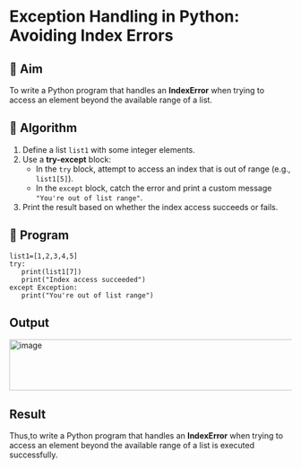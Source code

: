 # Exception Handling in Python: Avoiding Index Errors

## 🎯 Aim
To write a Python program that handles an **IndexError** when trying to access an element beyond the available range of a list.

## 🧠 Algorithm
1. Define a list `list1` with some integer elements.
2. Use a **try-except** block:
   - In the `try` block, attempt to access an index that is out of range (e.g., `list1[5]`).
   - In the `except` block, catch the error and print a custom message `"You're out of list range"`.
3. Print the result based on whether the index access succeeds or fails.

## 🧾 Program
```
list1=[1,2,3,4,5]
try:
   print(list1[7])
   print("Index access succeeded")
except Exception:
   print("You're out of list range")
```

## Output
<img width="1535" height="91" alt="image" src="https://github.com/user-attachments/assets/80c455ff-9095-4da1-8303-f9dac608f46c" />

## Result
Thus,to write a Python program that handles an **IndexError** when trying to access an element beyond the available range of a list is executed successfully.
